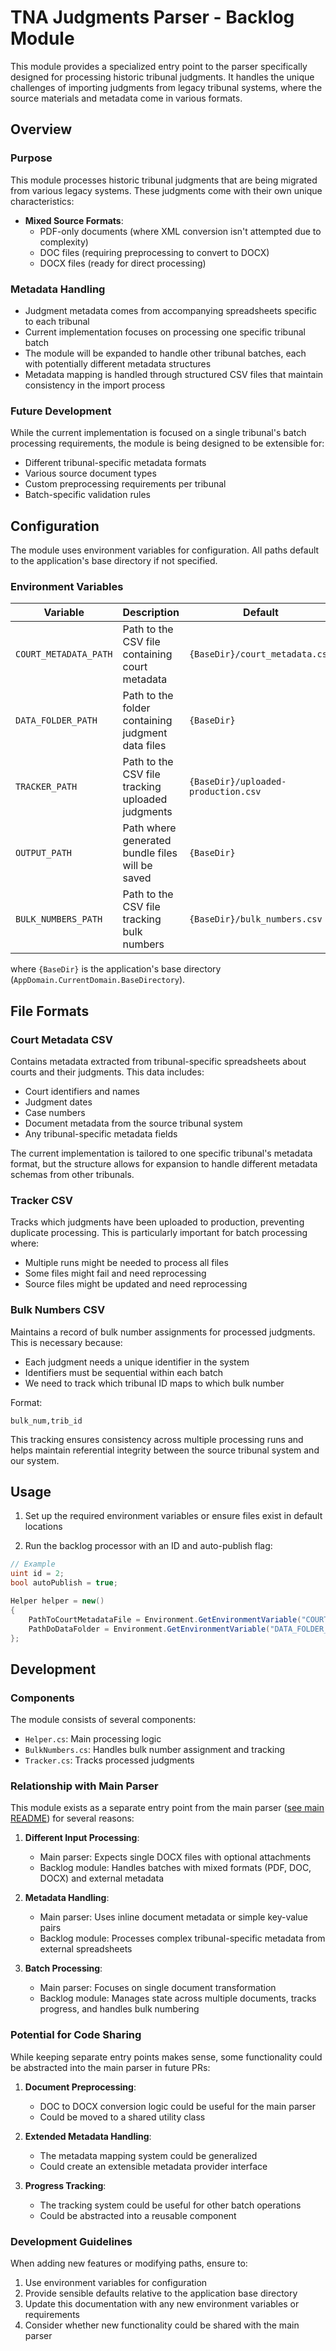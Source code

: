 # TNA Judgments Parser - Backlog Module

This module provides a specialized entry point to the parser specifically designed for processing historic tribunal judgments. It handles the unique challenges of importing judgments from legacy tribunal systems, where the source materials and metadata come in various formats.

## Overview

### Purpose

This module processes historic tribunal judgments that are being migrated from various legacy systems. These judgments come with their own unique characteristics:

- **Mixed Source Formats**:
  - PDF-only documents (where XML conversion isn't attempted due to complexity)
  - DOC files (requiring preprocessing to convert to DOCX)
  - DOCX files (ready for direct processing)

### Metadata Handling

- Judgment metadata comes from accompanying spreadsheets specific to each tribunal
- Current implementation focuses on processing one specific tribunal batch
- The module will be expanded to handle other tribunal batches, each with potentially different metadata structures
- Metadata mapping is handled through structured CSV files that maintain consistency in the import process

### Future Development

While the current implementation is focused on a single tribunal's batch processing requirements, the module is being designed to be extensible for:

- Different tribunal-specific metadata formats
- Various source document types
- Custom preprocessing requirements per tribunal
- Batch-specific validation rules

## Configuration

The module uses environment variables for configuration. All paths default to the application's base directory if not specified.

### Environment Variables

| Variable | Description | Default |
|----------|-------------|---------|
| `COURT_METADATA_PATH` | Path to the CSV file containing court metadata | `{BaseDir}/court_metadata.csv` |
| `DATA_FOLDER_PATH` | Path to the folder containing judgment data files | `{BaseDir}` |
| `TRACKER_PATH` | Path to the CSV file tracking uploaded judgments | `{BaseDir}/uploaded-production.csv` |
| `OUTPUT_PATH` | Path where generated bundle files will be saved | `{BaseDir}` |
| `BULK_NUMBERS_PATH` | Path to the CSV file tracking bulk numbers | `{BaseDir}/bulk_numbers.csv` |

where `{BaseDir}` is the application's base directory (`AppDomain.CurrentDomain.BaseDirectory`).

## File Formats

### Court Metadata CSV

Contains metadata extracted from tribunal-specific spreadsheets about courts and their judgments. This data includes:

- Court identifiers and names
- Judgment dates
- Case numbers
- Document metadata from the source tribunal system
- Any tribunal-specific metadata fields

The current implementation is tailored to one specific tribunal's metadata format, but the structure allows for expansion to handle different metadata schemas from other tribunals.

### Tracker CSV

Tracks which judgments have been uploaded to production, preventing duplicate processing. This is particularly important for batch processing where:

- Multiple runs might be needed to process all files
- Some files might fail and need reprocessing
- Source files might be updated and need reprocessing

### Bulk Numbers CSV

Maintains a record of bulk number assignments for processed judgments. This is necessary because:

- Each judgment needs a unique identifier in the system
- Identifiers must be sequential within each batch
- We need to track which tribunal ID maps to which bulk number

Format:

```csv
bulk_num,trib_id
```

This tracking ensures consistency across multiple processing runs and helps maintain referential integrity between the source tribunal system and our system.

## Usage

1. Set up the required environment variables or ensure files exist in default locations

2. Run the backlog processor with an ID and auto-publish flag:

```csharp
// Example
uint id = 2;
bool autoPublish = true;

Helper helper = new()
{
    PathToCourtMetadataFile = Environment.GetEnvironmentVariable("COURT_METADATA_PATH"),
    PathDoDataFolder = Environment.GetEnvironmentVariable("DATA_FOLDER_PATH")
};
```

## Development

### Components

The module consists of several components:

- `Helper.cs`: Main processing logic
- `BulkNumbers.cs`: Handles bulk number assignment and tracking
- `Tracker.cs`: Tracks processed judgments

### Relationship with Main Parser

This module exists as a separate entry point from the main parser ([see main README](../README.md)) for several reasons:

1. **Different Input Processing**:
   - Main parser: Expects single DOCX files with optional attachments
   - Backlog module: Handles batches with mixed formats (PDF, DOC, DOCX) and external metadata

2. **Metadata Handling**:
   - Main parser: Uses inline document metadata or simple key-value pairs
   - Backlog module: Processes complex tribunal-specific metadata from external spreadsheets

3. **Batch Processing**:
   - Main parser: Focuses on single document transformation
   - Backlog module: Manages state across multiple documents, tracks progress, and handles bulk numbering

### Potential for Code Sharing

While keeping separate entry points makes sense, some functionality could be abstracted into the main parser in future PRs:

1. **Document Preprocessing**:
   - DOC to DOCX conversion logic could be useful for the main parser
   - Could be moved to a shared utility class

2. **Extended Metadata Handling**:
   - The metadata mapping system could be generalized
   - Could create an extensible metadata provider interface

3. **Progress Tracking**:
   - The tracking system could be useful for other batch operations
   - Could be abstracted into a reusable component

### Development Guidelines

When adding new features or modifying paths, ensure to:

1. Use environment variables for configuration
2. Provide sensible defaults relative to the application base directory
3. Update this documentation with any new environment variables or requirements
4. Consider whether new functionality could be shared with the main parser
